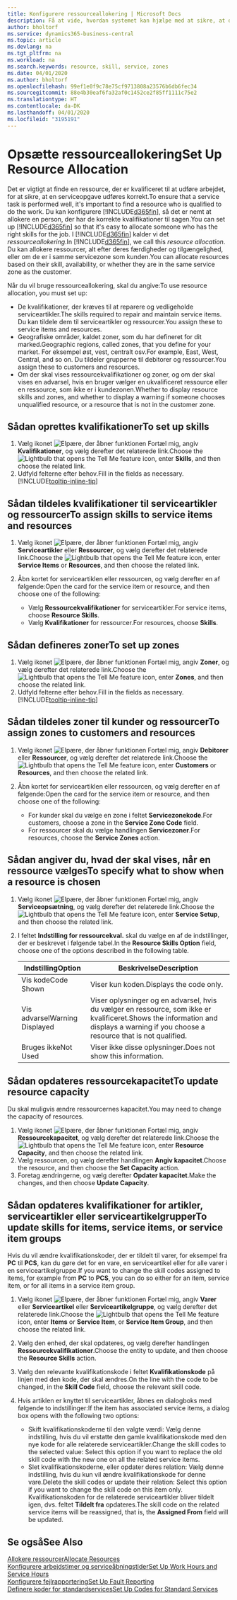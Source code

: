 ```yaml
---
title: Konfigurere ressourceallokering | Microsoft Docs
description: Få at vide, hvordan systemet kan hjælpe med at sikre, at den person, du tildeler en serviceydelse, har de nødvendige kvalifikationer til at udføre ydelsen.
author: bholtorf
ms.service: dynamics365-business-central
ms.topic: article
ms.devlang: na
ms.tgt_pltfrm: na
ms.workload: na
ms.search.keywords: resource, skill, service, zones
ms.date: 04/01/2020
ms.author: bholtorf
ms.openlocfilehash: 99ef1e0f9c78e75cf9713808a23576b6db6fec34
ms.sourcegitcommit: 88e4b30eaf6fa32af0c1452ce2f85ff1111c75e2
ms.translationtype: HT
ms.contentlocale: da-DK
ms.lasthandoff: 04/01/2020
ms.locfileid: "3195191"
---
```

# <a name="set-up-resource-allocation"></a><span data-ttu-id="68717-103">Opsætte ressourceallokering</span><span class="sxs-lookup"><span data-stu-id="68717-103">Set Up Resource Allocation</span></span>
<span data-ttu-id="68717-104">Det er vigtigt at finde en ressource, der er kvalificeret til at udføre arbejdet, for at sikre, at en serviceopgave udføres korrekt.</span><span class="sxs-lookup"><span data-stu-id="68717-104">To ensure that a service task is performed well, it's important to find a resource who is qualified to do the work.</span></span> <span data-ttu-id="68717-105">Du kan konfigurere [!INCLUDE[d365fin](includes/d365fin_md.md)], så det er nemt at allokere en person, der har de korrekte kvalifikationer til sagen.</span><span class="sxs-lookup"><span data-stu-id="68717-105">You can set up [!INCLUDE[d365fin](includes/d365fin_md.md)] so that it's easy to allocate someone who has the right skills for the job.</span></span> <span data-ttu-id="68717-106">I [!INCLUDE[d365fin](includes/d365fin_md.md)] kalder vi det _ressourceallokering_.</span><span class="sxs-lookup"><span data-stu-id="68717-106">In [!INCLUDE[d365fin](includes/d365fin_md.md)], we call this _resource allocation_.</span></span> <span data-ttu-id="68717-107">Du kan allokere ressourcer, alt efter deres færdigheder og tilgængelighed, eller om de er i samme servicezone som kunden.</span><span class="sxs-lookup"><span data-stu-id="68717-107">You can allocate resources based on their skill, availability, or whether they are in the same service zone as the customer.</span></span> 

<span data-ttu-id="68717-108">Når du vil bruge ressourceallokering, skal du angive:</span><span class="sxs-lookup"><span data-stu-id="68717-108">To use resource allocation, you must set up:</span></span>  
  
* <span data-ttu-id="68717-109">De kvalifikationer, der kræves til at reparere og vedligeholde serviceartikler.</span><span class="sxs-lookup"><span data-stu-id="68717-109">The skills required to repair and maintain service items.</span></span> <span data-ttu-id="68717-110">Du kan tildele dem til serviceartikler og ressourcer.</span><span class="sxs-lookup"><span data-stu-id="68717-110">You assign these to service items and resources.</span></span>  
* <span data-ttu-id="68717-111">Geografiske områder, kaldet zoner, som du har defineret for dit marked.</span><span class="sxs-lookup"><span data-stu-id="68717-111">Geographic regions, called zones, that you define for your market.</span></span> <span data-ttu-id="68717-112">For eksempel øst, vest, centralt osv.</span><span class="sxs-lookup"><span data-stu-id="68717-112">For example, East, West, Central, and so on.</span></span> <span data-ttu-id="68717-113">Du tildeler grupperne til debitorer og ressourcer.</span><span class="sxs-lookup"><span data-stu-id="68717-113">You assign these to customers and resources.</span></span>  
* <span data-ttu-id="68717-114">Om der skal vises ressourcekvalifikationer og zoner, og om der skal vises en advarsel, hvis en bruger vælger en ukvalificeret ressource eller en ressource, som ikke er i kundezonen.</span><span class="sxs-lookup"><span data-stu-id="68717-114">Whether to display resource skills and zones, and whether to display a warning if someone chooses unqualified resource, or a resource that is not in the customer zone.</span></span>  

## <a name="to-set-up-skills"></a><span data-ttu-id="68717-115">Sådan oprettes kvalifikationer</span><span class="sxs-lookup"><span data-stu-id="68717-115">To set up skills</span></span>
1. <span data-ttu-id="68717-116">Vælg ikonet ![Elpære, der åbner funktionen Fortæl mig](media/ui-search/search_small.png "Fortæl mig, hvad du vil foretage dig"), angiv **Kvalifikationer**, og vælg derefter det relaterede link.</span><span class="sxs-lookup"><span data-stu-id="68717-116">Choose the ![Lightbulb that opens the Tell Me feature](media/ui-search/search_small.png "Tell me what you want to do") icon, enter **Skills**, and then choose the related link.</span></span>  
2. <span data-ttu-id="68717-117">Udfyld felterne efter behov.</span><span class="sxs-lookup"><span data-stu-id="68717-117">Fill in the fields as necessary.</span></span> [!INCLUDE[tooltip-inline-tip](includes/tooltip-inline-tip_md.md)]  

## <a name="to-assign-skills-to-service-items-and-resources"></a><span data-ttu-id="68717-118">Sådan tildeles kvalifikationer til serviceartikler og ressourcer</span><span class="sxs-lookup"><span data-stu-id="68717-118">To assign skills to service items and resources</span></span>
1. <span data-ttu-id="68717-119">Vælg ikonet ![Elpære, der åbner funktionen Fortæl mig](media/ui-search/search_small.png "Fortæl mig, hvad du vil foretage dig"), angiv **Serviceartikler** eller **Ressourcer**, og vælg derefter det relaterede link.</span><span class="sxs-lookup"><span data-stu-id="68717-119">Choose the ![Lightbulb that opens the Tell Me feature](media/ui-search/search_small.png "Tell me what you want to do") icon, enter **Service Items** or **Resources**, and then choose the related link.</span></span>  
2. <span data-ttu-id="68717-120">Åbn kortet for serviceartiklen eller ressourcen, og vælg derefter en af følgende:</span><span class="sxs-lookup"><span data-stu-id="68717-120">Open the card for the service item or resource, and then choose one of the following:</span></span>  
  
    * <span data-ttu-id="68717-121">Vælg **Ressourcekvalifikationer** for serviceartikler.</span><span class="sxs-lookup"><span data-stu-id="68717-121">For service items, choose **Resource Skills**.</span></span>  
    * <span data-ttu-id="68717-122">Vælg **Kvalifikationer** for ressourcer.</span><span class="sxs-lookup"><span data-stu-id="68717-122">For resources, choose **Skills**.</span></span>  

## <a name="to-set-up-zones"></a><span data-ttu-id="68717-123">Sådan defineres zoner</span><span class="sxs-lookup"><span data-stu-id="68717-123">To set up zones</span></span>
1. <span data-ttu-id="68717-124">Vælg ikonet ![Elpære, der åbner funktionen Fortæl mig](media/ui-search/search_small.png "Fortæl mig, hvad du vil foretage dig"), angiv **Zoner**, og vælg derefter det relaterede link.</span><span class="sxs-lookup"><span data-stu-id="68717-124">Choose the ![Lightbulb that opens the Tell Me feature](media/ui-search/search_small.png "Tell me what you want to do") icon, enter **Zones**, and then choose the related link.</span></span>  
2. <span data-ttu-id="68717-125">Udfyld felterne efter behov.</span><span class="sxs-lookup"><span data-stu-id="68717-125">Fill in the fields as necessary.</span></span> [!INCLUDE[tooltip-inline-tip](includes/tooltip-inline-tip_md.md)]  

## <a name="to-assign-zones-to-customers-and-resources"></a><span data-ttu-id="68717-126">Sådan tildeles zoner til kunder og ressourcer</span><span class="sxs-lookup"><span data-stu-id="68717-126">To assign zones to customers and resources</span></span> 
1. <span data-ttu-id="68717-127">Vælg ikonet ![Elpære, der åbner funktionen Fortæl mig](media/ui-search/search_small.png "Fortæl mig, hvad du vil foretage dig"), angiv **Debitorer** eller **Ressourcer**, og vælg derefter det relaterede link.</span><span class="sxs-lookup"><span data-stu-id="68717-127">Choose the ![Lightbulb that opens the Tell Me feature](media/ui-search/search_small.png "Tell me what you want to do") icon, enter **Customers** or **Resources**, and then choose the related link.</span></span>  
2. <span data-ttu-id="68717-128">Åbn kortet for serviceartiklen eller ressourcen, og vælg derefter en af følgende:</span><span class="sxs-lookup"><span data-stu-id="68717-128">Open the card for the service item or resource, and then choose one of the following:</span></span>  
  
    * <span data-ttu-id="68717-129">For kunder skal du vælge en zone i feltet **Servicezonekode**.</span><span class="sxs-lookup"><span data-stu-id="68717-129">For customers, choose a zone in the **Service Zone Code** field.</span></span>  
    * <span data-ttu-id="68717-130">For ressourcer skal du vælge handlingen **Servicezoner**.</span><span class="sxs-lookup"><span data-stu-id="68717-130">For resources, choose the **Service Zones** action.</span></span>  

## <a name="to-specify-what-to-show-when-a-resource-is-chosen"></a><span data-ttu-id="68717-131">Sådan angiver du, hvad der skal vises, når en ressource vælges</span><span class="sxs-lookup"><span data-stu-id="68717-131">To specify what to show when a resource is chosen</span></span>
1. <span data-ttu-id="68717-132">Vælg ikonet ![Elpære, der åbner funktionen Fortæl mig](media/ui-search/search_small.png "Fortæl mig, hvad du vil foretage dig"), angiv **Serviceopsætning**, og vælg derefter det relaterede link.</span><span class="sxs-lookup"><span data-stu-id="68717-132">Choose the ![Lightbulb that opens the Tell Me feature](media/ui-search/search_small.png "Tell me what you want to do") icon, enter **Service Setup**, and then choose the related link.</span></span> 
2. <span data-ttu-id="68717-133">I feltet **Indstilling for ressourcekval.** skal du vælge en af de indstillinger, der er beskrevet i følgende tabel.</span><span class="sxs-lookup"><span data-stu-id="68717-133">In the **Resource Skills Option** field, choose one of the options described in the following table.</span></span>  
  
    |<span data-ttu-id="68717-134">**Indstilling**</span><span class="sxs-lookup"><span data-stu-id="68717-134">**Option**</span></span>|<span data-ttu-id="68717-135">**Beskrivelse**</span><span class="sxs-lookup"><span data-stu-id="68717-135">**Description**</span></span>|  
    |------------|-------------|  
    |<span data-ttu-id="68717-136">Vis kode</span><span class="sxs-lookup"><span data-stu-id="68717-136">Code Shown</span></span> | <span data-ttu-id="68717-137">Viser kun koden.</span><span class="sxs-lookup"><span data-stu-id="68717-137">Displays the code only.</span></span>|  
    |<span data-ttu-id="68717-138">Vis advarsel</span><span class="sxs-lookup"><span data-stu-id="68717-138">Warning Displayed</span></span> | <span data-ttu-id="68717-139">Viser oplysninger og en advarsel, hvis du vælger en ressource, som ikke er kvalificeret.</span><span class="sxs-lookup"><span data-stu-id="68717-139">Shows the information and displays a warning if you choose a resource that is not qualified.</span></span>|  
    |<span data-ttu-id="68717-140">Bruges ikke</span><span class="sxs-lookup"><span data-stu-id="68717-140">Not Used</span></span> | <span data-ttu-id="68717-141">Viser ikke disse oplysninger.</span><span class="sxs-lookup"><span data-stu-id="68717-141">Does not show this information.</span></span>|  

## <a name="to-update-resource-capacity"></a><span data-ttu-id="68717-142">Sådan opdateres ressourcekapacitet</span><span class="sxs-lookup"><span data-stu-id="68717-142">To update resource capacity</span></span>  
<span data-ttu-id="68717-143">Du skal muligvis ændre ressourcernes kapacitet.</span><span class="sxs-lookup"><span data-stu-id="68717-143">You may need to change the capacity of resources.</span></span>  
  
1. <span data-ttu-id="68717-144">Vælg ikonet ![Elpære, der åbner funktionen Fortæl mig](media/ui-search/search_small.png "Fortæl mig, hvad du vil foretage dig"), angiv **Ressourcekapacitet**, og vælg derefter det relaterede link.</span><span class="sxs-lookup"><span data-stu-id="68717-144">Choose the ![Lightbulb that opens the Tell Me feature](media/ui-search/search_small.png "Tell me what you want to do") icon, enter **Resource Capacity**, and then choose the related link.</span></span>  
2. <span data-ttu-id="68717-145">Vælg ressourcen, og vælg derefter handlingen **Angiv kapacitet**.</span><span class="sxs-lookup"><span data-stu-id="68717-145">Choose the resource, and then choose the **Set Capacity** action.</span></span>  
3. <span data-ttu-id="68717-146">Foretag ændringerne, og vælg derefter **Opdater kapacitet**.</span><span class="sxs-lookup"><span data-stu-id="68717-146">Make the changes, and then choose **Update Capacity**.</span></span>  

## <a name="to-update-skills-for-items-service-items-or-service-item-groups"></a><span data-ttu-id="68717-147">Sådan opdateres kvalifikationer for artikler, serviceartikler eller serviceartikelgrupper</span><span class="sxs-lookup"><span data-stu-id="68717-147">To update skills for items, service items, or service item groups</span></span>
<span data-ttu-id="68717-148">Hvis du vil ændre kvalifikationskoder, der er tildelt til varer, for eksempel fra **PC** til **PCS**, kan du gøre det for en vare, en serviceartikel eller for alle varer i en serviceartikelgruppe.</span><span class="sxs-lookup"><span data-stu-id="68717-148">If you want to change the skill codes assigned to items, for example from **PC** to **PCS**, you can do so either for an item, service item, or for all items in a service item group.</span></span>  
  
1. <span data-ttu-id="68717-149">Vælg ikonet ![Elpære, der åbner funktionen Fortæl mig](media/ui-search/search_small.png "Fortæl mig, hvad du vil foretage dig"), angiv **Varer** eller **Serviceartikel** eller **Serviceartikelgruppe**, og vælg derefter det relaterede link.</span><span class="sxs-lookup"><span data-stu-id="68717-149">Choose the ![Lightbulb that opens the Tell Me feature](media/ui-search/search_small.png "Tell me what you want to do") icon, enter **Items** or **Service Item**, or **Service Item Group**, and then choose the related link.</span></span>  
2. <span data-ttu-id="68717-150">Vælg den enhed, der skal opdateres, og vælg derefter handlingen **Ressourcekvalifikationer**.</span><span class="sxs-lookup"><span data-stu-id="68717-150">Choose the entity to update, and then choose the **Resource Skills** action.</span></span>  
3. <span data-ttu-id="68717-151">Vælg den relevante kvalifikationskode i feltet **Kvalifikationskode** på linjen med den kode, der skal ændres.</span><span class="sxs-lookup"><span data-stu-id="68717-151">On the line with the code to be changed, in the **Skill Code** field, choose the relevant skill code.</span></span>  
4.  <span data-ttu-id="68717-152">Hvis artiklen er knyttet til serviceartikler, åbnes en dialogboks med følgende to indstillinger:</span><span class="sxs-lookup"><span data-stu-id="68717-152">If the item has associated service items, a dialog box opens with the following two options:</span></span>  
  
    * <span data-ttu-id="68717-153">Skift kvalifikationskoderne til den valgte værdi: Vælg denne indstilling, hvis du vil erstatte den gamle kvalifikationskode med den nye kode for alle relaterede serviceartikler.</span><span class="sxs-lookup"><span data-stu-id="68717-153">Change the skill codes to the selected value: Select this option if you want to replace the old skill code with the new one on all the related service items.</span></span>  
    * <span data-ttu-id="68717-154">Slet kvalifikationskoderne, eller opdater deres relation: Vælg denne indstilling, hvis du kun vil ændre kvalifikationskode for denne vare.</span><span class="sxs-lookup"><span data-stu-id="68717-154">Delete the skill codes or update their relation: Select this option if you want to change the skill code on this item only.</span></span> <span data-ttu-id="68717-155">Kvalifikationskoden for de relaterede serviceartikler bliver tildelt igen, dvs. feltet **Tildelt fra** opdateres.</span><span class="sxs-lookup"><span data-stu-id="68717-155">The skill code on the related service items will be reassigned, that is, the **Assigned From** field will be updated.</span></span>  
  
## <a name="see-also"></a><span data-ttu-id="68717-156">Se også</span><span class="sxs-lookup"><span data-stu-id="68717-156">See Also</span></span>
[<span data-ttu-id="68717-157">Allokere ressourcer</span><span class="sxs-lookup"><span data-stu-id="68717-157">Allocate Resources</span></span>](service-how-to-allocate-resources.md)  
[<span data-ttu-id="68717-158">Konfigurere arbejdstimer og serviceåbningstider</span><span class="sxs-lookup"><span data-stu-id="68717-158">Set Up Work Hours and Service Hours</span></span>](service-how-setup-work-service-hours.md)  
[<span data-ttu-id="68717-159">Konfigurere fejlrapportering</span><span class="sxs-lookup"><span data-stu-id="68717-159">Set Up Fault Reporting</span></span>](service-how-setup-fault-reporting.md)  
[<span data-ttu-id="68717-160">Definere koder for standardservices</span><span class="sxs-lookup"><span data-stu-id="68717-160">Set Up Codes for Standard Services</span></span>](service-how-setup-service-coding.md)  
 

